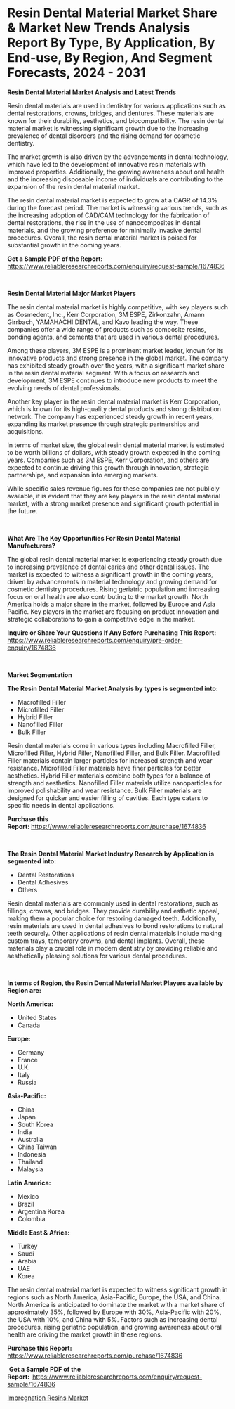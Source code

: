 <p><h1>Resin Dental Material Market Share & Market New Trends Analysis Report By Type, By Application, By End-use, By Region, And Segment Forecasts, 2024 - 2031</h1></p><p><strong>Resin Dental Material Market Analysis and Latest Trends</strong></p>
<p><p>Resin dental materials are used in dentistry for various applications such as dental restorations, crowns, bridges, and dentures. These materials are known for their durability, aesthetics, and biocompatibility. The resin dental material market is witnessing significant growth due to the increasing prevalence of dental disorders and the rising demand for cosmetic dentistry.</p><p>The market growth is also driven by the advancements in dental technology, which have led to the development of innovative resin materials with improved properties. Additionally, the growing awareness about oral health and the increasing disposable income of individuals are contributing to the expansion of the resin dental material market.</p><p>The resin dental material market is expected to grow at a CAGR of 14.3% during the forecast period. The market is witnessing various trends, such as the increasing adoption of CAD/CAM technology for the fabrication of dental restorations, the rise in the use of nanocomposites in dental materials, and the growing preference for minimally invasive dental procedures. Overall, the resin dental material market is poised for substantial growth in the coming years.</p></p>
<p><strong>Get a Sample PDF of the Report:&nbsp;</strong> <a href="https://www.reliableresearchreports.com/enquiry/request-sample/1674836">https://www.reliableresearchreports.com/enquiry/request-sample/1674836</a></p>
<p>&nbsp;</p>
<p><strong>Resin Dental Material Major Market Players</strong></p>
<p><p>The resin dental material market is highly competitive, with key players such as Cosmedent, Inc., Kerr Corporation, 3M ESPE, Zirkonzahn, Amann Girrbach, YAMAHACHI DENTAL, and Kavo leading the way. These companies offer a wide range of products such as composite resins, bonding agents, and cements that are used in various dental procedures.</p><p>Among these players, 3M ESPE is a prominent market leader, known for its innovative products and strong presence in the global market. The company has exhibited steady growth over the years, with a significant market share in the resin dental material segment. With a focus on research and development, 3M ESPE continues to introduce new products to meet the evolving needs of dental professionals.</p><p>Another key player in the resin dental material market is Kerr Corporation, which is known for its high-quality dental products and strong distribution network. The company has experienced steady growth in recent years, expanding its market presence through strategic partnerships and acquisitions.</p><p>In terms of market size, the global resin dental material market is estimated to be worth billions of dollars, with steady growth expected in the coming years. Companies such as 3M ESPE, Kerr Corporation, and others are expected to continue driving this growth through innovation, strategic partnerships, and expansion into emerging markets.</p><p>While specific sales revenue figures for these companies are not publicly available, it is evident that they are key players in the resin dental material market, with a strong market presence and significant growth potential in the future.</p></p>
<p>&nbsp;</p>
<p><strong>What Are The Key Opportunities For Resin Dental Material Manufacturers?</strong></p>
<p><p>The global resin dental material market is experiencing steady growth due to increasing prevalence of dental caries and other dental issues. The market is expected to witness a significant growth in the coming years, driven by advancements in material technology and growing demand for cosmetic dentistry procedures. Rising geriatric population and increasing focus on oral health are also contributing to the market growth. North America holds a major share in the market, followed by Europe and Asia Pacific. Key players in the market are focusing on product innovation and strategic collaborations to gain a competitive edge in the market.</p></p>
<p><strong>Inquire or Share Your Questions If Any Before Purchasing This Report:</strong> <a href="https://www.reliableresearchreports.com/enquiry/pre-order-enquiry/1674836">https://www.reliableresearchreports.com/enquiry/pre-order-enquiry/1674836</a></p>
<p>&nbsp;</p>
<p><strong>Market Segmentation</strong></p>
<p><strong>The Resin Dental Material Market Analysis by types is segmented into:</strong></p>
<p><ul><li>Macrofilled Filler</li><li>Microfilled Filler</li><li>Hybrid Filler</li><li>Nanofilled Filler</li><li>Bulk Filler</li></ul></p>
<p><p>Resin dental materials come in various types including Macrofilled Filler, Microfilled Filler, Hybrid Filler, Nanofilled Filler, and Bulk Filler. Macrofilled Filler materials contain larger particles for increased strength and wear resistance. Microfilled Filler materials have finer particles for better aesthetics. Hybrid Filler materials combine both types for a balance of strength and aesthetics. Nanofilled Filler materials utilize nanoparticles for improved polishability and wear resistance. Bulk Filler materials are designed for quicker and easier filling of cavities. Each type caters to specific needs in dental applications.</p></p>
<p><strong>Purchase this Report:&nbsp;</strong><a href="https://www.reliableresearchreports.com/purchase/1674836">https://www.reliableresearchreports.com/purchase/1674836</a></p>
<p>&nbsp;</p>
<p><strong>The Resin Dental Material Market Industry Research by Application is segmented into:</strong></p>
<p><ul><li>Dental Restorations</li><li>Dental Adhesives</li><li>Others</li></ul></p>
<p><p>Resin dental materials are commonly used in dental restorations, such as fillings, crowns, and bridges. They provide durability and esthetic appeal, making them a popular choice for restoring damaged teeth. Additionally, resin materials are used in dental adhesives to bond restorations to natural teeth securely. Other applications of resin dental materials include making custom trays, temporary crowns, and dental implants. Overall, these materials play a crucial role in modern dentistry by providing reliable and aesthetically pleasing solutions for various dental procedures.</p></p>
<p>&nbsp;</p>
<p><strong>In terms of Region, the Resin Dental Material Market Players available by Region are:</strong></p>
<p>
    <p> <strong> North America: </strong>
        <ul>
            <li>United States</li>
            <li>Canada</li>
        </ul>
        </p> 
    <p> <strong> Europe: </strong>
        <ul>
            <li>Germany</li>
            <li>France</li>
            <li>U.K.</li>
            <li>Italy</li>
            <li>Russia</li>
        </ul>
        </p> 
    <p> <strong> Asia-Pacific: </strong>
        <ul>
            <li>China</li>
            <li>Japan</li>
            <li>South Korea</li>
            <li>India</li>
            <li>Australia</li>
            <li>China Taiwan</li>
            <li>Indonesia</li>
            <li>Thailand</li>
            <li>Malaysia</li>
        </ul>
        </p> 
    <p> <strong> Latin America: </strong>
        <ul>
            <li>Mexico</li>
            <li>Brazil</li>
            <li>Argentina Korea</li>
            <li>Colombia</li>
        </ul>
        </p> 
    <p> <strong> Middle East & Africa: </strong>
        <ul>
            <li>Turkey</li>
            <li>Saudi</li>
            <li>Arabia</li>
            <li>UAE</li>
            <li>Korea</li>
        </ul>
    </p>
    </p>
<p><p>The resin dental material market is expected to witness significant growth in regions such as North America, Asia-Pacific, Europe, the USA, and China. North America is anticipated to dominate the market with a market share of approximately 35%, followed by Europe with 30%, Asia-Pacific with 20%, the USA with 10%, and China with 5%. Factors such as increasing dental procedures, rising geriatric population, and growing awareness about oral health are driving the market growth in these regions.</p></p>
<p><strong>Purchase this Report: </strong><a href="https://www.reliableresearchreports.com/purchase/1674836">https://www.reliableresearchreports.com/purchase/1674836</a></p>
<p>&nbsp;<strong>Get a Sample PDF of the Report:&nbsp;&nbsp;</strong><a href="https://www.reliableresearchreports.com/enquiry/request-sample/1674836">https://www.reliableresearchreports.com/enquiry/request-sample/1674836</a></p>
<p><strong></strong></p>
<p><p><a href="https://carnation-joke-41f.notion.site/Global-Impregnation-Resins-Market-by-Types-Applications-and-Major-Players-with-Regional-Growth-Ra-fd138ffb1eef4753a9cb97eb82cd5d92">Impregnation Resins Market</a></p></p>
